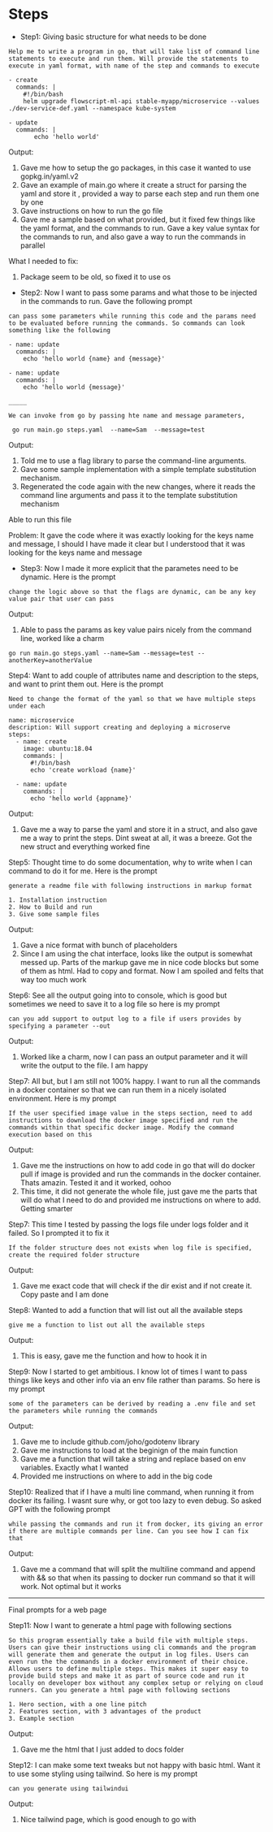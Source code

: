# Steps


- Step1: Giving basic structure for what needs to be done

```
Help me to write a program in go, that will take list of command line statements to execute and run them. Will provide the statements to execute in yaml format, with name of the step and commands to execute

- create
  commands: |
    #!/bin/bash
    helm upgrade flowscript-ml-api stable-myapp/microservice --values ./dev-service-def.yaml --namespace kube-system

- update
  commands: |
       echo 'hello world'

```


Output:

1. Gave me how to setup the go packages, in this case it wanted to use gopkg.in/yaml.v2
2. Gave an example of main.go where it create a struct for parsing the yaml and store it , provided a way to parse each step and run them one by one
3. Gave instructions on how to run the go file
4. Gave me a sample based on what provided, but it fixed few things like the yaml format, and the commands to run. Gave a key value syntax for the commands to run, and also gave a way to run the commands in parallel

What I needed to fix:
1. Package seem to be old, so fixed it to use os

- Step2: Now I want to pass some params and what those to be injected in the commands to run. Gave the following prompt

```
can pass some parameters while running this code and the params need to be evaluated before running the commands. So commands can look something like the following 

- name: update
  commands: |
    echo 'hello world {name} and {message}'

- name: update
  commands: |
    echo 'hello world {message}'

_____

We can invoke from go by passing hte name and message parameters,

 go run main.go steps.yaml  --name=Sam  --message=test

```

Output:
1. Told me to use a flag library to parse the command-line arguments.
2. Gave some sample implementation with a simple template substitution mechanism.
3. Regenerated the code again with the new changes, where it reads the command line arguments and pass it to the template substitution mechanism

Able to run this file

Problem: It gave the code where it was exactly looking for the keys name and message, I should I have made it clear but I understood that it was looking for the keys name and message


- Step3: Now I made it more explicit that the parametes need to be dynamic. Here is the prompt

```
change the logic above so that the flags are dynamic, can be any key value pair that user can pass
```

Output:
1. Able to pass the params as key value pairs nicely from the command line, worked like a charm

```
go run main.go steps.yaml --name=Sam --message=test --anotherKey=anotherValue
```


Step4: Want to add couple of attributes name and description to the steps, and want to print them out. Here is the prompt

```
Need to change the format of the yaml so that we have multiple steps under each 

name: microservice
description: Will support creating and deploying a microserve
steps:
  - name: create
    image: ubuntu:18.04
    commands: |
      #!/bin/bash
      echo 'create workload {name}'

  - name: update
    commands: |
      echo 'hello world {appname}'

```

Output:
1. Gave me a way to parse the yaml and store it in a struct, and also gave me a way to print the steps. Dint sweat at all, it was a breeze. Got the new struct and everything worked fine


Step5: Thought time to do some documentation, why to write when I can command to do it for me. Here is the prompt

```
generate a readme file with following instructions in markup format

1. Installation instruction
2. How to Build and run 
3. Give some sample files
```

Output:

1. Gave a nice format with bunch of placeholders
2. Since I am using the chat interface, looks like the output is somewhat messed up. Parts of the markup gave me in nice code blocks but some of them as html. Had to copy and format. Now I am spoiled and felts that way too much work


Step6: See all the output going into to console, which is good but sometimes we need to save it to a log file so here is my prompt

```
can you add support to output log to a file if users provides by specifying a parameter --out
```

Output:
1. Worked like a charm, now I can pass an output parameter and it will write the output to the file. I am happy


Step7: All but, but I am still not 100% happy. I want to run all the commands in a docker container so that we can run them in a nicely isolated environment. Here is my prompt

```
If the user specified image value in the steps section, need to add instructions to download the docker image specified and run the commands within that specific docker image. Modify the command execution based on this
```

Output:
1. Gave me the instructions on how to add code in go that will do docker pull if image is provided and run the commands in the docker container. Thats amazin. Tested it and it worked, oohoo
2. This time, it did not generate the whole file, just gave me the parts that will do what I need to do and provided me instructions on where to add. Getting smarter


Step7: This time I tested by passing the logs file under logs folder and it failed. So I prompted it to fix it

```
If the folder structure does not exists when log file is specified, create the required folder structure
```

Output:
1. Gave me exact code that will check if the dir exist and if not create it. Copy paste and I am done



Step8: Wanted to add a function that will list out all the available steps

```
give me a function to list out all the available steps
```

Output:
1. This is easy, gave me the function and how to hook it in



Step9: Now I started to get ambitious. I know lot of times I want to pass things like keys and other info via an env file rather than params. So here is my prompt


```
some of the parameters can be derived by reading a .env file and set the parameters while running the commands
```

Output:

1. Gave me to include github.com/joho/godotenv library
2. Gave me instructions to load at the beginign of the main function
3. Gave me a function that will take a string and replace based on env variables. Exactly what I wanted
4. Provided me instructions on where to add in the big code



Step10: Realized that if I have a multi line command, when running it from docker its failing. I wasnt sure why, or got too lazy to even debug. So asked GPT with the following prompt

``` 
while passing the commands and run it from docker, its giving an error if there are multiple commands per line. Can you see how I can fix that
```


Output:
1. Gave me a command that will split the multiline command and append with && so that when its passing to docker run command so that it will work. Not optimal but it works


-----------------

Final prompts for a web page

Step11: Now I want to generate a html page with following sections

```
So this program essentially take a build file with multiple steps. Users can give their instructions using cli commands and the program will generate them and generate the output in log files. Users can even run the the commands in a docker environment of their choice. Allows users to define multiple steps. This makes it super easy to provide build steps and make it as part of source code and run it locally on developer box without any complex setup or relying on cloud runners. Can you generate a html page with following sections

1. Hero section, with a one line pitch
2. Features section, with 3 advantages of the product
3. Example section
```

Output:
1. Gave me the html that I just added to docs folder



Step12: I can make some text tweaks but not happy with basic html. Want it to use some styling using tailwind. So here is my prompt

```
can you generate using tailwindui
```

Output:
1. Nice tailwind page, which is good enough to go with
